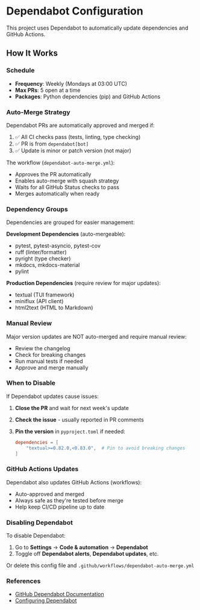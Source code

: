 # Dependabot Configuration

This project uses Dependabot to automatically update dependencies and GitHub Actions.

## How It Works

### Schedule
- **Frequency**: Weekly (Mondays at 03:00 UTC)
- **Max PRs**: 5 open at a time
- **Packages**: Python dependencies (pip) and GitHub Actions

### Auto-Merge Strategy

Dependabot PRs are automatically approved and merged if:
1. ✅ All CI checks pass (tests, linting, type checking)
2. ✅ PR is from `dependabot[bot]`
3. ✅ Update is minor or patch version (not major)

The workflow (`dependabot-auto-merge.yml`):
- Approves the PR automatically
- Enables auto-merge with squash strategy
- Waits for all GitHub Status checks to pass
- Merges automatically when ready

### Dependency Groups

Dependencies are grouped for easier management:

**Development Dependencies** (auto-mergeable):
- pytest, pytest-asyncio, pytest-cov
- ruff (linter/formatter)
- pyright (type checker)
- mkdocs, mkdocs-material
- pylint

**Production Dependencies** (require review for major updates):
- textual (TUI framework)
- miniflux (API client)
- html2text (HTML to Markdown)

### Manual Review

Major version updates are NOT auto-merged and require manual review:
- Review the changelog
- Check for breaking changes
- Run manual tests if needed
- Approve and merge manually

### When to Disable

If Dependabot updates cause issues:

1. **Close the PR** and wait for next week's update
2. **Check the issue** - usually reported in PR comments
3. **Pin the version** in `pyproject.toml` if needed:

    ```toml
    dependencies = [
        "textual>=0.82.0,<0.83.0",  # Pin to avoid breaking changes
    ]
    ```

### GitHub Actions Updates

Dependabot also updates GitHub Actions (workflows):
- Auto-approved and merged
- Always safe as they're tested before merge
- Help keep CI/CD pipeline up to date

### Disabling Dependabot

To disable Dependabot:

1. Go to **Settings** → **Code & automation** → **Dependabot**
2. Toggle off **Dependabot alerts**, **Dependabot updates**, etc.

Or delete this config file and `.github/workflows/dependabot-auto-merge.yml`

### References

- [GitHub Dependabot Documentation](https://docs.github.com/en/code-security/dependabot)
- [Configuring Dependabot](https://docs.github.com/en/code-security/dependabot/dependabot-version-updates/configuring-dependabot-version-updates)
